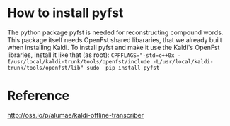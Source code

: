 # How to install pyfst
The python package pyfst is needed for reconstructing compound words. This package itself needs OpenFst shared libararies, that we already built when installing Kaldi. To install pyfst and make it use the Kaldi's OpenFst libraries, install it like that (as root):
`CPPFLAGS="-std=c++0x -I/usr/local/kaldi-trunk/tools/openfst/include -L/usr/local/kaldi-trunk/tools/openfst/lib" sudo  pip install pyfst
`

# Reference
http://oss.io/p/alumae/kaldi-offline-transcriber
